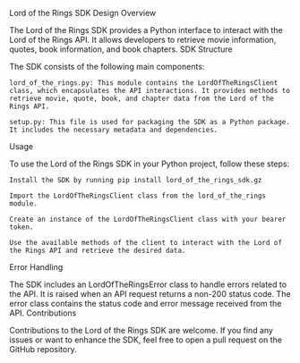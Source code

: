 Lord of the Rings SDK Design
Overview

The Lord of the Rings SDK provides a Python interface to interact with the Lord of the Rings API. It allows developers to retrieve movie information, quotes, book information, and book chapters.
SDK Structure

The SDK consists of the following main components:

    lord_of_the_rings.py: This module contains the LordOfTheRingsClient class, which encapsulates the API interactions. It provides methods to retrieve movie, quote, book, and chapter data from the Lord of the Rings API.

    setup.py: This file is used for packaging the SDK as a Python package. It includes the necessary metadata and dependencies.

Usage

To use the Lord of the Rings SDK in your Python project, follow these steps:

    Install the SDK by running pip install lord_of_the_rings_sdk.gz

    Import the LordOfTheRingsClient class from the lord_of_the_rings module.

    Create an instance of the LordOfTheRingsClient class with your bearer token.

    Use the available methods of the client to interact with the Lord of the Rings API and retrieve the desired data.

Error Handling

The SDK includes an LordOfTheRingsError class to handle errors related to the API. It is raised when an API request returns a non-200 status code. The error class contains the status code and error message received from the API.
Contributions

Contributions to the Lord of the Rings SDK are welcome. If you find any issues or want to enhance the SDK, feel free to open a pull request on the GitHub repository.
